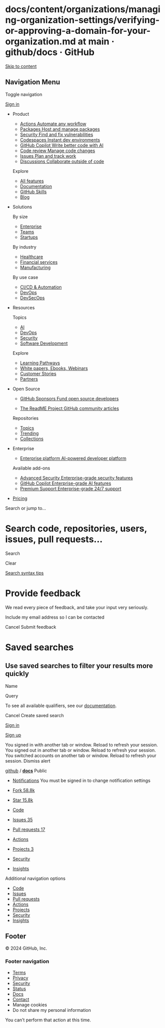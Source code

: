 docs/content/organizations/managing-organization-settings/verifying-or-approving-a-domain-for-your-organization.md at main · github/docs · GitHub
===============
                                         

[Skip to content](https://github.com/github/docs/blob/main/content/organizations/managing-organization-settings/verifying-or-approving-a-domain-for-your-organization.md#start-of-content) 

Navigation Menu
---------------

Toggle navigation

[](https://github.com/)

[Sign in](https://github.com/login?return_to=https%3A%2F%2Fgithub.com%2Fgithub%2Fdocs%2Fblob%2Fmain%2Fcontent%2Forganizations%2Fmanaging-organization-settings%2Fverifying-or-approving-a-domain-for-your-organization.md)

*   Product
    
    *   [Actions Automate any workflow](https://github.com/features/actions)
    *   [Packages Host and manage packages](https://github.com/features/packages)
    *   [Security Find and fix vulnerabilities](https://github.com/features/security)
    *   [Codespaces Instant dev environments](https://github.com/features/codespaces)
    *   [GitHub Copilot Write better code with AI](https://github.com/features/copilot)
    *   [Code review Manage code changes](https://github.com/features/code-review)
    *   [Issues Plan and track work](https://github.com/features/issues)
    *   [Discussions Collaborate outside of code](https://github.com/features/discussions)
    
    Explore
    
    *   [All features](https://github.com/features)
    *   [Documentation](https://docs.github.com/)
    *   [GitHub Skills](https://skills.github.com/)
    *   [Blog](https://github.blog/)
    
*   Solutions
    
    By size
    
    *   [Enterprise](https://github.com/enterprise)
    *   [Teams](https://github.com/team)
    *   [Startups](https://github.com/enterprise/startups)
    
    By industry
    
    *   [Healthcare](https://github.com/solutions/industries/healthcare)
    *   [Financial services](https://github.com/solutions/industries/financial-services)
    *   [Manufacturing](https://github.com/solutions/industries/manufacturing)
    
    By use case
    
    *   [CI/CD & Automation](https://github.com/solutions/ci-cd)
    *   [DevOps](https://github.com/solutions/devops)
    *   [DevSecOps](https://github.com/solutions/devsecops)
    
*   Resources
    
    Topics
    
    *   [AI](https://github.com/resources/articles/ai)
    *   [DevOps](https://github.com/resources/articles/devops)
    *   [Security](https://github.com/resources/articles/security)
    *   [Software Development](https://github.com/resources/articles/software-development)
    
    Explore
    
    *   [Learning Pathways](https://resources.github.com/learn/pathways)
    *   [White papers, Ebooks, Webinars](https://resources.github.com/)
    *   [Customer Stories](https://github.com/customer-stories)
    *   [Partners](https://partner.github.com/)
    
*   Open Source
    
    *   [GitHub Sponsors Fund open source developers](https://github.com/sponsors)
    
    *   [The ReadME Project GitHub community articles](https://github.com/readme)
    
    Repositories
    
    *   [Topics](https://github.com/topics)
    *   [Trending](https://github.com/trending)
    *   [Collections](https://github.com/collections)
    
*   Enterprise
    
    *   [Enterprise platform AI-powered developer platform](https://github.com/enterprise)
    
    Available add-ons
    
    *   [Advanced Security Enterprise-grade security features](https://github.com/enterprise/advanced-security)
    *   [GitHub Copilot Enterprise-grade AI features](https://github.com/features/copilot#enterprise)
    *   [Premium Support Enterprise-grade 24/7 support](https://github.com/premium-support)
    
*   [Pricing](https://github.com/pricing)

Search or jump to...

Search code, repositories, users, issues, pull requests...
==========================================================

Search

Clear

[Search syntax tips](https://docs.github.com/search-github/github-code-search/understanding-github-code-search-syntax)

Provide feedback
================

We read every piece of feedback, and take your input very seriously.

 Include my email address so I can be contacted

Cancel Submit feedback

Saved searches
==============

Use saved searches to filter your results more quickly
------------------------------------------------------

Name  

Query 

To see all available qualifiers, see our [documentation](https://docs.github.com/search-github/github-code-search/understanding-github-code-search-syntax).

Cancel Create saved search

[Sign in](https://github.com/login?return_to=https%3A%2F%2Fgithub.com%2Fgithub%2Fdocs%2Fblob%2Fmain%2Fcontent%2Forganizations%2Fmanaging-organization-settings%2Fverifying-or-approving-a-domain-for-your-organization.md)

[Sign up](https://github.com/signup?ref_cta=Sign+up&ref_loc=header+logged+out&ref_page=%2F%3Cuser-name%3E%2F%3Crepo-name%3E%2Fblob%2Fshow&source=header-repo&source_repo=github%2Fdocs)

You signed in with another tab or window. Reload to refresh your session. You signed out in another tab or window. Reload to refresh your session. You switched accounts on another tab or window. Reload to refresh your session. Dismiss alert

[github](https://github.com/github) / **[docs](https://github.com/github/docs)** Public

*   [Notifications](https://github.com/login?return_to=%2Fgithub%2Fdocs) You must be signed in to change notification settings
*   [Fork 58.8k](https://github.com/login?return_to=%2Fgithub%2Fdocs)
*   [Star 15.8k](https://github.com/login?return_to=%2Fgithub%2Fdocs)
    

*   [Code](https://github.com/github/docs)
*   [Issues 35](https://github.com/github/docs/issues)
*   [Pull requests 17](https://github.com/github/docs/pulls)
*   [Actions](https://github.com/github/docs/actions)
*   [Projects 3](https://github.com/github/docs/projects)
*   [Security](https://github.com/github/docs/security)
*   [Insights](https://github.com/github/docs/pulse)

Additional navigation options

*   [Code](https://github.com/github/docs)
*   [Issues](https://github.com/github/docs/issues)
*   [Pull requests](https://github.com/github/docs/pulls)
*   [Actions](https://github.com/github/docs/actions)
*   [Projects](https://github.com/github/docs/projects)
*   [Security](https://github.com/github/docs/security)
*   [Insights](https://github.com/github/docs/pulse)

Footer
------

[](https://github.com/ "GitHub")© 2024 GitHub, Inc.

### Footer navigation

*   [Terms](https://docs.github.com/site-policy/github-terms/github-terms-of-service)
*   [Privacy](https://docs.github.com/site-policy/privacy-policies/github-privacy-statement)
*   [Security](https://github.com/security)
*   [Status](https://www.githubstatus.com/)
*   [Docs](https://docs.github.com/)
*   [Contact](https://support.github.com/?tags=dotcom-footer)
*   Manage cookies
*   Do not share my personal information

You can’t perform that action at this time.
